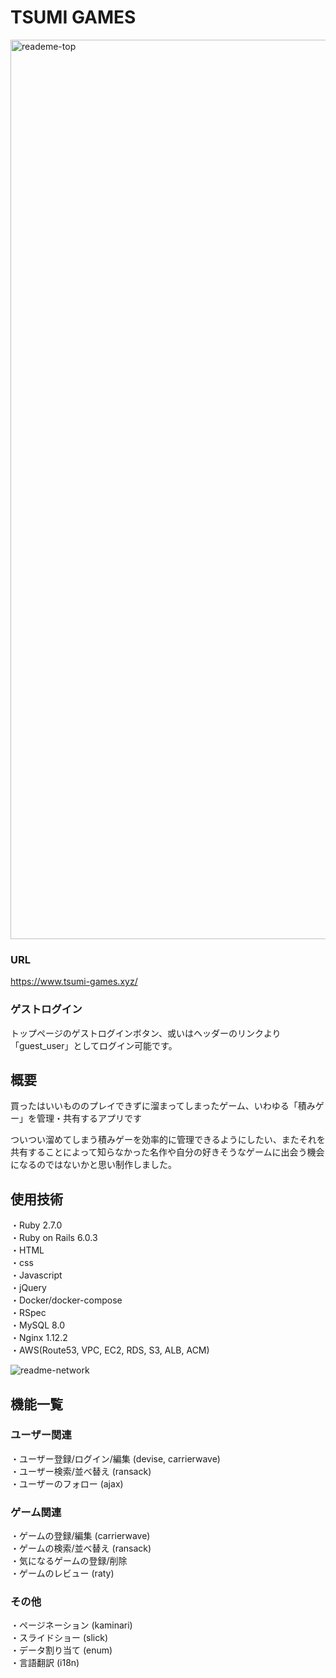 # TSUMI GAMES

<img width="1439" alt="reademe-top" src="https://user-images.githubusercontent.com/61346761/108021684-6cd5f800-7062-11eb-9c1a-7557e140eb2e.png">

### URL
https://www.tsumi-games.xyz/

### ゲストログイン
トップページのゲストログインボタン、或いはヘッダーのリンクより「guest_user」としてログイン可能です。

## 概要
買ったはいいもののプレイできずに溜まってしまったゲーム、いわゆる「積みゲー」を管理・共有するアプリです

ついつい溜めてしまう積みゲーを効率的に管理できるようにしたい、またそれを共有することによって知らなかった名作や自分の好きそうなゲームに出会う機会になるのではないかと思い制作しました。

## 使用技術
・Ruby 2.7.0  
・Ruby on Rails 6.0.3  
・HTML  
・css  
・Javascript  
・jQuery  
・Docker/docker-compose  
・RSpec  
・MySQL 8.0  
・Nginx 1.12.2  
・AWS(Route53, VPC, EC2, RDS, S3, ALB, ACM)

![readme-network](https://user-images.githubusercontent.com/61346761/108066622-ebeb2080-70a2-11eb-87db-5b7a2a165ea0.png)

## 機能一覧
### ユーザー関連
・ユーザー登録/ログイン/編集 (devise, carrierwave)  
・ユーザー検索/並べ替え (ransack)  
・ユーザーのフォロー (ajax)  
### ゲーム関連
・ゲームの登録/編集 (carrierwave)  
・ゲームの検索/並べ替え (ransack)  
・気になるゲームの登録/削除  
・ゲームのレビュー (raty)  
### その他
・ページネーション (kaminari)  
・スライドショー (slick)  
・データ割り当て (enum)  
・言語翻訳 (i18n)
